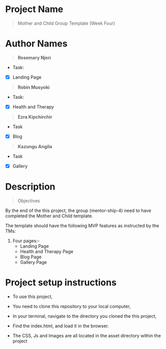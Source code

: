 # Project Name
> Mother and Child Group Template (Week Four)

# Author Names
> **Rosemary Njeri**
- Task:
- [X] Landing Page
 
> **Robin Musyoki**
- Task:
- [X] Health and Therapy
 
> **Ezra Kipchirchir**
- Task
 - [X] Blog
 
> **Kazungu Angila**
- Task
 - [X] Gallery


# Description

> Objectives

By the end of the this project, the group (mentor-ship-4) need to have completed the Mother and Child template.

The template should have the following MVP features as instructed by the TMs:
1. Four pages:-
    - Landing Page
    - Health and Therapy Page
    - Blog Page
    - Gallery Page


# Project setup instructions

- To use this project,
- You need to clone this repository to your local computer,
- In your terminal, navigate to the directory you cloned the this project,
- Find the index.html, and load it in the browser.

- The CSS, Js and Images are all located in the asset directory within the project
